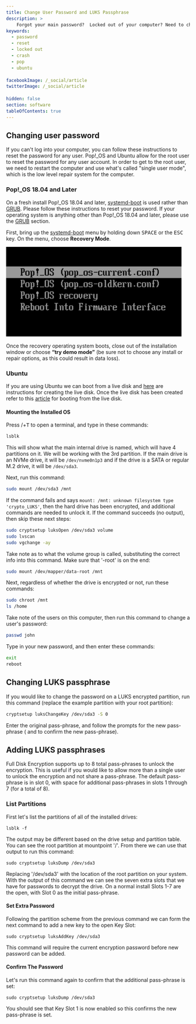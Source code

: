 ```yaml
---
title: Change User Password and LUKS Passphrase
description: >
    Forgot your main password?  Locked out of your computer? Need to change your encryption passphrase? Follow these instructions to change both!
keywords:
  - password
  - reset
  - locked out
  - crash
  - pop
  - ubuntu

facebookImage: /_social/article
twitterImage: /_social/article

hidden: false
section: software
tableOfContents: true
---
```


## Changing user password

If you can't log into your computer, you can follow these instructions to reset the password for any user. Pop!_OS and Ubuntu allow for the root user to reset the password for any user account. In order to get to the root user, we need to restart the computer and use what's called "single user mode", which is the low level repair system for the computer.

### Pop!_OS 18.04 and Later

On a fresh install Pop!_OS 18.04 and later, <u>systemd-boot</u> is used rather than <u>GRUB</u>.  Please follow these instructions to reset your password.  If your operating system is anything other than Pop!_OS 18.04 and later, please use the [GRUB](#grub) section.

First, bring up the <u>systemd-boot</u> menu by holding down <kbd>SPACE</kbd> or the <kbd>ESC</kbd> key.  On the menu, choose **Recovery Mode**.

![systemd-boot](/images/password/systemd-boot.png)

Once the recovery operating system boots, close out of the installation window or choose **“try demo mode”** (be sure not to choose any install or repair options, as this could result in data loss).

### Ubuntu

If you are using Ubuntu we can boot from a live disk and [here](/articles/live-disk) are instructions for creating the live disk. Once the live disk has been created refer to this [article](/articles/boot-menu) for booting from the live disk.

#### Mounting the Installed OS

Press <kbd><font-awesome-icon :icon="['fab', 'pop-os']"></font-awesome-icon></kbd>/<kbd><font-awesome-icon :icon="['fab', 'ubuntu']"></font-awesome-icon></kbd>+<kbd>T</kbd> to open a terminal, and type in these commands:

```bash
lsblk
```

This will show what the main internal drive is named, which will have 4 partitions on it.  We will be working with the 3rd partition.  If the main drive is an NVMe drive, it will be `/dev/nvme0n1p3` and if the drive is a SATA or regular M.2 drive, it will be `/dev/sda3`.

Next, run this command:

```bash
sudo mount /dev/sda3 /mnt
```

If the command fails and says `mount: /mnt: unknown filesystem type 'crypto_LUKS'`, then the hard drive has been encrypted, and additional commands are needed to unlock it.  If the command succeeds (no output), then skip these next steps:

```bash
sudo cryptsetup luksOpen /dev/sda3 volume
sudo lvscan
sudo vgchange -ay
```

Take note as to what the volume group is called, substituting the correct info into this command.  Make sure that '-root' is on the end:

```bash
sudo mount /dev/mapper/data-root /mnt
```

Next, regardless of whether the drive is encrypted or not, run these commands:

```bash
sudo chroot /mnt
ls /home
```

Take note of the users on this computer, then run this command to change a user's password:

```bash
passwd john
```

Type in your new password, and then enter these commands:

```bash
exit
reboot
```

## Changing LUKS passphrase

If you would like to change the password on a LUKS encrypted partition, run this command (replace the example partition with your root partition):

```bash
cryptsetup luksChangeKey /dev/sda3 -S 0
```

Enter the original pass-phrase, and follow the prompts for the new pass-phrase ( and to confirm the new pass-phrase).

## Adding LUKS passphrases

Full Disk Encryption supports up to 8 total pass-phrases to unlock the encryption. This is useful if you would like to allow more than a single user to unlock the encryption and not share a pass-phrase. The default pass-phrase is in slot 0, with space for additional pass-phrases in slots 1 through 7 (for a total of 8). 

### List Partitions

First let's list the partitions of all of the installed drives:

```
lsblk -f
```

The output may be different based on the drive setup and partition table. You can see the root partition at mountpoint '/'. From there we can use that output to run this command:

```
sudo cryptsetup luksDump /dev/sda3
```

Replacing '/dev/sda3' with the location of the root partition on your system. With the output of this command we can see the seven extra slots that we have for passwords to decrypt the drive. On a normal install Slots 1-7 are the open, with Slot 0 as the initial pass-phrase.

#### Set Extra Password

Following the partition scheme from the previous command we can form the next command to add a new key to the open Key Slot:

```
sudo cryptsetup luksAddKey /dev/sda3
```

This command will require the current encryption password before new password can be added.

#### Confirm The Password

Let's run this command again to confirm that the additional pass-phrase is set:

```
sudo cryptsetup luksDump /dev/sda3
```

You should see that Key Slot 1 is now enabled so this confirms the new pass-phrase is set.
